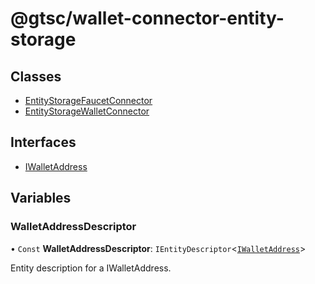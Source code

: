 # @gtsc/wallet-connector-entity-storage

## Classes

- [EntityStorageFaucetConnector](classes/EntityStorageFaucetConnector.md)
- [EntityStorageWalletConnector](classes/EntityStorageWalletConnector.md)

## Interfaces

- [IWalletAddress](interfaces/IWalletAddress.md)

## Variables

### WalletAddressDescriptor

• `Const` **WalletAddressDescriptor**: `IEntityDescriptor`\<[`IWalletAddress`](interfaces/IWalletAddress.md)\>

Entity description for a IWalletAddress.

